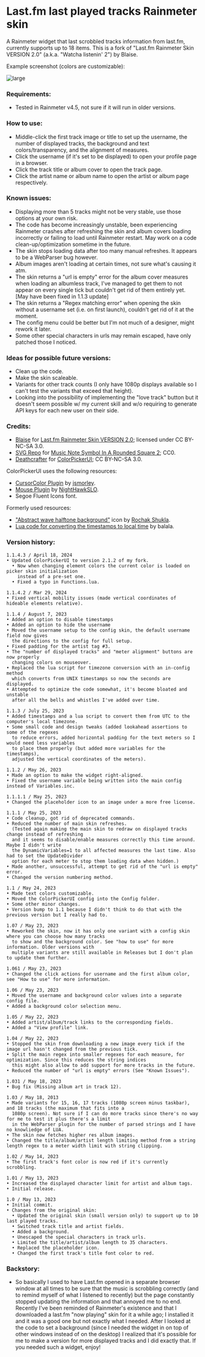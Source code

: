 # Last.fm last played tracks Rainmeter skin
A Rainmeter widget that last scrobbled tracks information from last.fm, currently supports up to 18 items. This is a fork of "Last.fm Rainmeter Skin VERSION 2.0" (a.k.a. "Watcha listenin' 2") by Blaise.

Example screenshot (colors are customizable):

![large](https://64.media.tumblr.com/e3fa1f01f5fd99d7953c2f695c10b784/6aa9c3f004f12ddc-4c/s2048x3072/f0c245daf88fd0c4161f1062edd4c0796dd400dd.pnj)

### Requirements:
- Tested in Rainmeter v4.5, not sure if it will run in older versions.

### How to use:
- Middle-click the first track image or title to set up the username, the number of displayed tracks, the background and text colors/transparency, and the alignment of measures.
- Click the username (if it's set to be displayed) to open your profile page in a browser.
- Click the track title or album cover to open the track page.
- Click the artist name or album name to open the artist or album page respectively.

### Known issues:
- Displaying more than 5 tracks might not be very stable, use those options at your own risk.
- The code has become increasingly unstable, been experiencing Rainmeter crashes after refreshing the skin and album covers loading incorrectly or failing to load until Rainmeter restart. May work on a code clean-up/optimization sometime in the future.
- The skin stops loading data after too many manual refreshes. It appears to be a WebParser bug however.
- Album images aren't loading at certain times, not sure what's causing it atm.
- The skin returns a "url is empty" error for the album cover measures when loading an albumless track, I've managed to get them to not appear on every single tick but couldn't get rid of them entirely yet. [May have been fixed in 1.1.3 update]
- The skin returns a "Regex matching error" when opening the skin without a username set (i.e. on first launch), couldn't get rid of it at the moment.
- The config menu could be better but I'm not much of a designer, might rework it later.
- Some other special characters in urls may remain escaped, have only patched those I noticed.

### Ideas for possible future versions:
- Clean up the code.
- Make the skin scaleable.
- Variants for other track counts (I only have 1080p displays available so I can't test the variants that exceed that height).
- Looking into the possibility of implementing the "love track" button but it doesn't seem possible w/ my current skill and w/o requiring to generate API keys for each new user on their side.

### Credits:
- [Blaise](https://www.deviantart.com/squadrmskin) for [Last.fm Rainmeter Skin VERSION 2.0](https://www.deviantart.com/squadrmskin/art/Last-fm-Rainmeter-Skin-VERSION-2-0-590438568); licensed under CC BY-NC-SA 3.0.
- [SVG Repo](https://www.svgrepo.com) for [Music Note Symbol In A Rounded Square 2](https://www.svgrepo.com/svg/151215/music-note-symbol-in-a-rounded-square); CC0.
- [Deathcrafter](https://github.com/deathcrafter) for [ColorPickerUI](https://github.com/deathcrafter/ColorPickerUI); CC BY-NC-SA 3.0.

ColorPickerUI uses the following resources:
- [CursorColor Plugin](https://forum.rainmeter.net/viewtopic.php?t=23375) by [jsmorley](https://www.rainmeter.net/).
- [Mouse Plugin](https://github.com/NighthawkSLO/Mouse.dll) by [NightHawkSLO](https://github.com/NighthawkSLO).
- Segoe Fluent Icons font.

Formerly used resources:
- ["Abstract wave halftone background"](https://www.freepik.com/free-vector/abstract-wave-halftone-background_23214995.htm) icon by [Rochak Shukla](https://www.freepik.com/author/rochakshukla).
- [Lua code for converting the timestamps to local time](https://forum.rainmeter.net/viewtopic.php?t=27547&sid=2c92245dc02acee691f38e567e150788&start=10#p143062) by balala.

### Version history:

```
1.1.4.3 / April 18, 2024
• Updated ColorPickerUI to version 2.1.2 of my fork.
  • Now when changing element colors the current color is loaded on picker skin initialization
    instead of a pre-set one.
  • Fixed a typo in Functions.lua.

1.1.4.2 / Mar 29, 2024
• Fixed vertical mobility issues (made vertical coordinates of hideable elements relative).

1.1.4 / August 7, 2023
• Added an option to disable timestamps
• Added an option to hide the username
• Moved the username setup to the config skin, the default username field now gives
  the directions to the config for full setup.
• Fixed padding for the artist tag #3.
• The "number of displayed tracks" and "meter alignment" buttons are now properly
  changing colors on mouseover.
• Replaced the lua script for timezone conversion with an in-config method
  which converts from UNIX timestamps so now the seconds are displayed.
• Attempted to optimize the code somewhat, it's become bloated and unstable
  after all the bells and whistles I've added over time.

1.1.3 / July 25, 2023
• Added timestamps and a lua script to convert them from UTC to the computer's local timezone.
• Some small code and design tweaks (added lookahead assertions to some of the regexes
  to reduce errors, added horizontal padding for the text meters so I would need less variables
  to place them properly (but added more variables for the timestamps),
  adjusted the vertical coordinates of the meters).

1.1.2 / May 26, 2023
• Made an option to make the widget right-aligned.
• Fixed the username variable being written into the main config instead of Variables.inc.

1.1.1.1 / May 25, 2023
• Changed the placeholder icon to an image under a more free license.

1.1.1 / May 25, 2023
• Code cleanup, got rid of deprecated commands.
• Reduced the number of main skin refreshes.
  (Tested again making the main skin to redraw on displayed tracks change instead of refreshing
  and it seems to disable/enable measures correctly this time around. Maybe I didn't write
  the DynamicVariables=1 to all affected measures the last time. Also had to set the UpdateDivider
  option for each meter to stop them loading data when hidden.)
• Made another, unsuccessful, attempt to get rid of the "url is empty" error.
• Changed the version numbering method.

1.1 / May 24, 2023
• Made text colors customizable.
• Moved the ColorPickerUI config into the Config folder.
• Some other minor changes.
• Version bump to 1.1 because I didn't think to do that with the previous version but I really had to.

1.07 / May 23, 2023
• Reworked the skin, now it has only one variant with a config skin where you can choose how many tracks
  to show and the background color. See "how to use" for more information. Older versions with
  multiple variants are still available in Releases but I don't plan to update them further.

1.061 / May 23, 2023
• Changed the click actions for username and the first album color, see "How to use" for more information.

1.06 / May 23, 2023
• Moved the username and background color values into a separate config file.
• Added a background color selection menu.

1.05 / May 22, 2023
• Added artist/album/track links to the corresponding fields.
• Added a "View profile" link.

1.04 / May 22, 2023
• Stopped the skin from downloading a new image every tick if the image url hasn't changed from the previous tick.
• Split the main regex into smaller regexes for each measure, for optimization. Since this reduces the string indices
  this might also allow to add support for more tracks in the future.
• Reduced the number of "url is empty" errors (See "Known Issues").

1.031 / May 18, 2023
• Bug fix (Missing album art in track 12).

1.03 / May 18, 2013
• Made variants for 15, 16, 17 tracks (1080p screen minus taskbar), and 18 tracks (the maximum that fits into a
  1080p screen). Not sure if I can do more tracks since there's no way for me to test it plus there's a limit
  in the WebParser plugin for the number of parsed strings and I have no knowliedge of LUA.
• The skin now fetches higher res album images.
• Changed the title/album/artist length limiting method from a string length regex to a meter width limit with string clipping.

1.02 / May 14, 2023
• The first track's font color is now red if it's currently scrobbling.

1.01 / May 13, 2023
• Increased the displayed character limit for artist and album tags.
• Initial release.

1.0 / May 13, 2023
• Initial commit.
• Changes from the original skin:
  • Updated the original skin (small version only) to support up to 10 last played tracks.
  • Switched track title and artist fields.
  • Added a background.
  • Unescaped the special characters in track urls.
  • Limited the title/artist/album length to 35 characters.
  • Replaced the placeholder icon.
  • Changed the first track's title font color to red.
```

### Backstory:
- So basically I used to have Last.fm opened in a separate browser window at all times to be sure that the music is scrobbling correctly (and to remind myself of what I listened to recently) but the page constantly stopped updating the information and that annoyed me to no end. Recently I've been reminded of Rainmeter's existence and that I downloaded a last.fm "now playing" skin for it a while ago; I installed it and it was a good one but not exactly what I needed. After I looked at the code to set a background (since I needed the widget in on top of other windows instead of on the desktop) I realized that it's possible for me to make a version for more displayed tracks and I did exactly that. If you needed such a widget, enjoy!

